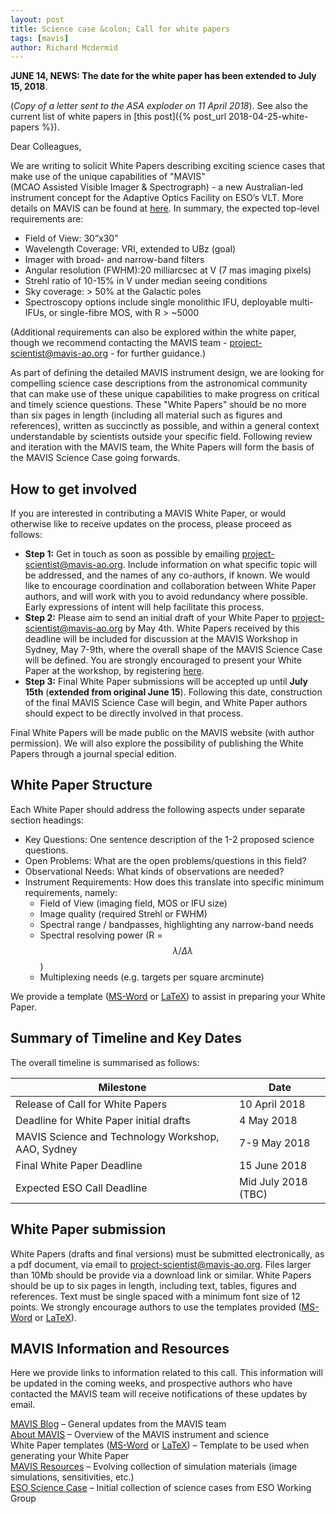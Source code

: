 ```yaml
---
layout: post
title: Science case &colon; Call for white papers
tags: [mavis]
author: Richard Mcdermid
---
```


**JUNE 14, NEWS: The date for the white paper has been extended to July 15, 2018**.

(_Copy of a letter sent to the ASA exploder on 11 April 2018_). See also the current list of white papers in [this post]({% post_url 2018-04-25-white-papers %}).

Dear Colleagues,

We are writing to solicit White Papers describing exciting science cases that make use of the unique capabilities of "MAVIS" (MCAO Assisted Visible Imager & Spectrograph) - a new Australian-led instrument concept for the Adaptive Optics Facility on ESO’s VLT. More details on MAVIS can be found at [here](mavis-ao.org/mavis). In summary, the expected top-level requirements are:

-	Field of View: 30”x30” 
-	Wavelength Coverage: VRI, extended to UBz (goal)
-	Imager with broad- and narrow-band filters
-	Angular resolution (FWHM):20 milliarcsec at V (7 mas imaging pixels)
-	Strehl ratio of 10-15% in V under median seeing conditions
-	Sky coverage: > 50% at the Galactic poles
-	Spectroscopy options include single monolithic IFU, deployable multi-IFUs, or single-fibre MOS, with R > ~5000

(Additional requirements can also be explored within the white paper, though we recommend contacting the MAVIS team - project-scientist@mavis-ao.org - for further guidance.)

As part of defining the detailed MAVIS instrument design, we are looking for compelling science case descriptions from the astronomical community that can make use of these unique capabilities to make progress on critical and timely science questions. These "White Papers" should be no more than six pages in length (including all material such as figures and references), written as succinctly as possible, and within a general context understandable by scientists outside your specific field. Following review and iteration with the MAVIS team, the White Papers will form the basis of the MAVIS Science Case going forwards.

## How to get involved
If you are interested in contributing a MAVIS White Paper, or would otherwise like to receive updates on the process, please proceed as follows:

* **Step 1:** Get in touch as soon as possible by emailing project-scientist@mavis-ao.org. Include information on what specific topic will be addressed, and the names of any co-authors, if known. We would like to encourage coordination and collaboration between White Paper authors, and will work with you to avoid redundancy where possible. Early expressions of intent will help facilitate this process.
* **Step 2:** Please aim to send an initial draft of your White Paper to project-scientist@mavis-ao.org by May 4th. White Papers received by this deadline will be included for discussion at the MAVIS Workshop in Sydney, May 7-9th, where the overall shape of the MAVIS Science Case will be defined. You are strongly encouraged to present your White Paper at the workshop, by registering [here](mavis-ao.org/workshop). 
* **Step 3:** Final White Paper submissions will be accepted up until **July 15th** (**extended from original June 15**). Following this date, construction of the final MAVIS Science Case will begin, and White Paper authors should expect to be directly involved in that process.

Final White Papers will be made public on the MAVIS website (with author permission). We will also explore the possibility of publishing the White Papers through a journal special edition.

## White Paper Structure

Each White Paper should address the following aspects under separate section headings:
*	Key Questions: One sentence description of the 1-2 proposed science questions.
*	Open Problems: What are the open problems/questions in this field?
*	Observational Needs: What kinds of observations are needed?
*	Instrument Requirements: How does this translate into specific minimum requirements, namely:
    *	Field of View (imaging field, MOS or IFU size)
    *	Image quality (required Strehl or FWHM) 
    *	Spectral range / bandpasses, highlighting any narrow-band needs
    *	Spectral resolving power (R = $$\lambda/\Delta\lambda$$)
    *	Multiplexing needs (e.g. targets per square arcminute)

We provide a template ([MS-Word](https://docs.google.com/uc?export=download&id=1f5VJtllOnakjOM2fyIStctBZuMuHCMbQ) or  [LaTeX](https://docs.google.com/uc?export=download&id=1_e6CrCFBHRnk0ozEzOXq9faF2y0EflnV)) to assist in preparing your White Paper.

## Summary of Timeline and Key Dates

The overall timeline is summarised as follows:

| Milestone | Date |
| --- | --- | 
| Release of Call for White Papers | 10 April 2018 |
| Deadline for White Paper initial drafts | 4 May 2018 |
| MAVIS Science and Technology Workshop, AAO, Sydney | 7-9 May 2018 |
| Final White Paper Deadline  | 15 June 2018 |
| Expected ESO Call Deadline | Mid July 2018 (TBC) |

## White Paper submission

White Papers (drafts and final versions) must be submitted electronically, as a pdf document, via email to project-scientist@mavis-ao.org. Files larger than 10Mb should be provide via a download link or similar. White Papers should be up to six pages in length, including text, tables, figures and references. Text must be single spaced with a minimum font size of 12 points. We strongly encourage authors to use the templates provided ([MS-Word](https://docs.google.com/uc?export=download&id=1f5VJtllOnakjOM2fyIStctBZuMuHCMbQ) or  [LaTeX](https://docs.google.com/uc?export=download&id=1_e6CrCFBHRnk0ozEzOXq9faF2y0EflnV)).

## MAVIS Information and Resources

Here we provide links to information related to this call. This information will be updated in the coming weeks, and prospective authors who have contacted the MAVIS team will receive notifications of these updates by email.

[MAVIS Blog]({{site.baseurl}}/index.html) – General updates from the MAVIS team  
[About MAVIS]({{site.baseurl}}/mavis) – Overview of the MAVIS instrument and science  
White Paper templates ([MS-Word](https://docs.google.com/uc?export=download&id=1f5VJtllOnakjOM2fyIStctBZuMuHCMbQ) or  [LaTeX](https://docs.google.com/uc?export=download&id=1_e6CrCFBHRnk0ozEzOXq9faF2y0EflnV))  – Template to be used when generating your White Paper  
[MAVIS Resources]({{site.baseurl}}/resources) – Evolving collection of simulation materials (image simulations, sensitivities, etc.)  
[ESO Science Case](http://www.eso.org/public/about-eso/committees/stc/stc-90th/public/STC_601_Science_Cases_for_VLT_Visible_MCAO_Instrument_90th_STC_mtg_Oct_2017.pdf) – Initial collection of science cases from ESO Working Group   
